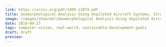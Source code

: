 ```yaml
---
link: https://arxiv.org/pdf/1909.12874.pdf
title: Geomorphological Analysis Using Unpiloted Aircraft Systems, Structure from Motion, and Deep Learning
image: /images/showreel/Geomorphological Analysis Using Unpiloted Aircraft Systems, Structure from Motion, and Deep Learning.jpg
date: 2019-09-27
tags: computer-vision, real-world, sustainable-development-goals
draft: draft
preview:
---
```



